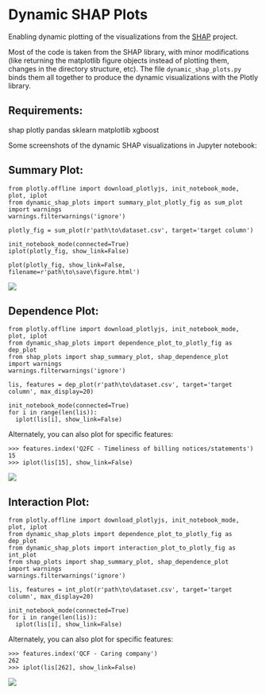 # Dynamic SHAP Plots
Enabling dynamic plotting of the visualizations from the [SHAP](https://github.com/slundberg/shap) project.

Most of the code is taken from the SHAP library, with minor modifications (like returning the matplotlib figure objects instead of plotting them, changes in the directory structure, etc). The file `dynamic_shap_plots.py` binds them all together to produce the dynamic visualizations with the Plotly library.

## Requirements:
shap
plotly
pandas
sklearn
matplotlib
xgboost

Some screenshots of the dynamic SHAP visualizations in Jupyter notebook:

## Summary Plot:
```
from plotly.offline import download_plotlyjs, init_notebook_mode, plot, iplot
from dynamic_shap_plots import summary_plot_plotly_fig as sum_plot
import warnings
warnings.filterwarnings('ignore')

plotly_fig = sum_plot(r'path\to\dataset.csv', target='target column')

init_notebook_mode(connected=True)
iplot(plotly_fig, show_link=False)

plot(plotly_fig, show_link=False, filename=r'path\to\save\figure.html')
```

![](https://user-images.githubusercontent.com/39755678/62591715-16cbb480-b903-11e9-818f-82ce793af4b1.png)

## Dependence Plot:
```
from plotly.offline import download_plotlyjs, init_notebook_mode, plot, iplot
from dynamic_shap_plots import dependence_plot_to_plotly_fig as dep_plot
from shap_plots import shap_summary_plot, shap_dependence_plot
import warnings
warnings.filterwarnings('ignore')

lis, features = dep_plot(r'path\to\dataset.csv', target='target column', max_display=20)

init_notebook_mode(connected=True)
for i in range(len(lis)):
  iplot(lis[i], show_link=False)
```
Alternately, you can also plot for specific features:

```
>>> features.index('Q2FC - Timeliness of billing notices/statements')
15
>>> iplot(lis[15], show_link=False)
```

![](https://user-images.githubusercontent.com/39755678/62591656-e257f880-b902-11e9-8a44-d5f75ad2304e.png)

## Interaction Plot:
```
from plotly.offline import download_plotlyjs, init_notebook_mode, plot, iplot
from dynamic_shap_plots import dependence_plot_to_plotly_fig as dep_plot
from dynamic_shap_plots import interaction_plot_to_plotly_fig as int_plot
from shap_plots import shap_summary_plot, shap_dependence_plot
import warnings
warnings.filterwarnings('ignore')

lis, features = int_plot(r'path\to\dataset.csv', target='target column', max_display=20)

init_notebook_mode(connected=True)
for i in range(len(lis)):
  iplot(lis[i], show_link=False)
```
Alternately, you can also plot for specific features:

```
>>> features.index('QCF - Caring company')
262
>>> iplot(lis[262], show_link=False)
```

![](https://user-images.githubusercontent.com/39755678/62591749-39f66400-b903-11e9-9400-5c0eaec4c35d.png)
